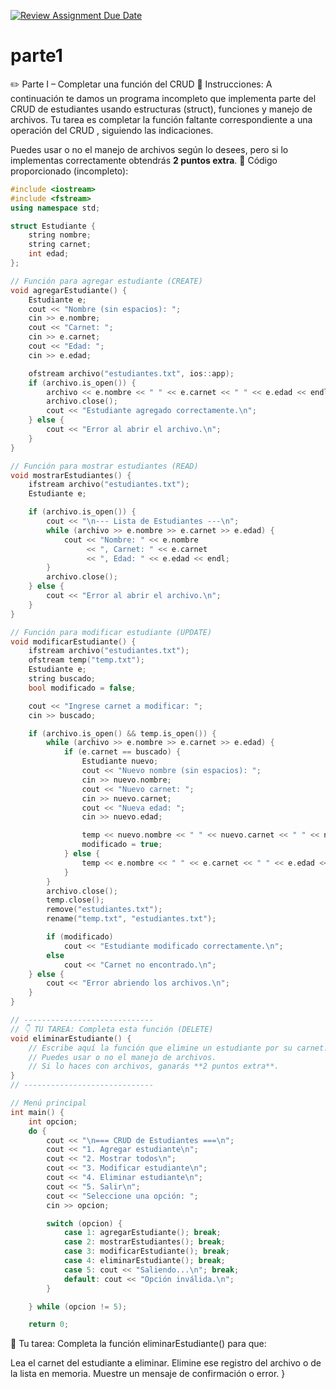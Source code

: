 [![Review Assignment Due Date](https://classroom.github.com/assets/deadline-readme-button-22041afd0340ce965d47ae6ef1cefeee28c7c493a6346c4f15d667ab976d596c.svg)](https://classroom.github.com/a/kuYFMccO)
# parte1
✏️ Parte I – Completar una función del CRUD
📝 Instrucciones:
A continuación te damos un programa incompleto que implementa parte del CRUD de estudiantes usando estructuras (struct), funciones y manejo de archivos. Tu tarea es completar la función faltante correspondiente a una operación del CRUD , siguiendo las indicaciones.

Puedes usar o no el manejo de archivos según lo desees, pero si lo implementas correctamente obtendrás **2 puntos extra**.
🔧 Código proporcionado (incompleto):


```cpp
#include <iostream>
#include <fstream>
using namespace std;

struct Estudiante {
    string nombre;
    string carnet;
    int edad;
};

// Función para agregar estudiante (CREATE)
void agregarEstudiante() {
    Estudiante e;
    cout << "Nombre (sin espacios): ";
    cin >> e.nombre;
    cout << "Carnet: ";
    cin >> e.carnet;
    cout << "Edad: ";
    cin >> e.edad;

    ofstream archivo("estudiantes.txt", ios::app);
    if (archivo.is_open()) {
        archivo << e.nombre << " " << e.carnet << " " << e.edad << endl;
        archivo.close();
        cout << "Estudiante agregado correctamente.\n";
    } else {
        cout << "Error al abrir el archivo.\n";
    }
}

// Función para mostrar estudiantes (READ)
void mostrarEstudiantes() {
    ifstream archivo("estudiantes.txt");
    Estudiante e;

    if (archivo.is_open()) {
        cout << "\n--- Lista de Estudiantes ---\n";
        while (archivo >> e.nombre >> e.carnet >> e.edad) {
            cout << "Nombre: " << e.nombre 
                 << ", Carnet: " << e.carnet
                 << ", Edad: " << e.edad << endl;
        }
        archivo.close();
    } else {
        cout << "Error al abrir el archivo.\n";
    }
}

// Función para modificar estudiante (UPDATE)
void modificarEstudiante() {
    ifstream archivo("estudiantes.txt");
    ofstream temp("temp.txt");
    Estudiante e;
    string buscado;
    bool modificado = false;

    cout << "Ingrese carnet a modificar: ";
    cin >> buscado;

    if (archivo.is_open() && temp.is_open()) {
        while (archivo >> e.nombre >> e.carnet >> e.edad) {
            if (e.carnet == buscado) {
                Estudiante nuevo;
                cout << "Nuevo nombre (sin espacios): ";
                cin >> nuevo.nombre;
                cout << "Nuevo carnet: ";
                cin >> nuevo.carnet;
                cout << "Nueva edad: ";
                cin >> nuevo.edad;

                temp << nuevo.nombre << " " << nuevo.carnet << " " << nuevo.edad << endl;
                modificado = true;
            } else {
                temp << e.nombre << " " << e.carnet << " " << e.edad << endl;
            }
        }
        archivo.close();
        temp.close();
        remove("estudiantes.txt");
        rename("temp.txt", "estudiantes.txt");

        if (modificado)
            cout << "Estudiante modificado correctamente.\n";
        else
            cout << "Carnet no encontrado.\n";
    } else {
        cout << "Error abriendo los archivos.\n";
    }
}

// -----------------------------
// 👇 TU TAREA: Completa esta función (DELETE)
void eliminarEstudiante() {
    // Escribe aquí la función que elimine un estudiante por su carnet.
    // Puedes usar o no el manejo de archivos.
    // Si lo haces con archivos, ganarás **2 puntos extra**.
}
// -----------------------------

// Menú principal
int main() {
    int opcion;
    do {
        cout << "\n=== CRUD de Estudiantes ===\n";
        cout << "1. Agregar estudiante\n";
        cout << "2. Mostrar todos\n";
        cout << "3. Modificar estudiante\n";
        cout << "4. Eliminar estudiante\n";
        cout << "5. Salir\n";
        cout << "Seleccione una opción: ";
        cin >> opcion;

        switch (opcion) {
            case 1: agregarEstudiante(); break;
            case 2: mostrarEstudiantes(); break;
            case 3: modificarEstudiante(); break;
            case 4: eliminarEstudiante(); break;
            case 5: cout << "Saliendo...\n"; break;
            default: cout << "Opción inválida.\n";
        }

    } while (opcion != 5);

    return 0;
```
📌 Tu tarea:
Completa la función eliminarEstudiante() para que:

Lea el carnet del estudiante a eliminar.
Elimine ese registro del archivo o de la lista en memoria.
Muestre un mensaje de confirmación o error.
}
